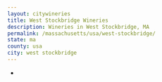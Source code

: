 ```yaml
---
layout: citywineries
title: West Stockbridge Wineries
description: Wineries in West Stockbridge, MA
permalink: /massachusetts/usa/west-stockbridge/
state: ma
county: usa
city: west stockbridge
---
```

-
